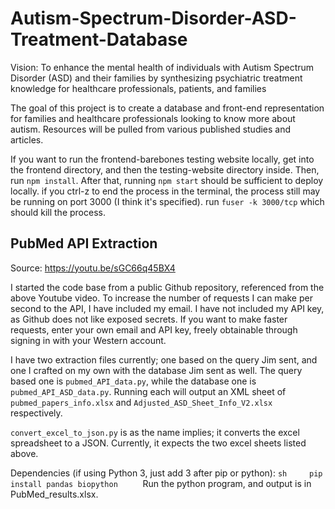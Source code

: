 # Autism-Spectrum-Disorder-ASD-Treatment-Database

Vision: To enhance the mental health of individuals with Autism Spectrum Disorder (ASD)
and their families by synthesizing psychiatric treatment knowledge for healthcare
professionals, patients, and families

The goal of this project is to create a database and front-end representation for families and
healthcare professionals looking to know more about autism. Resources will be pulled from various
published studies and articles.

If you want to run the frontend-barebones testing website locally, get into the frontend directory, and then the testing-website directory inside.
Then, run ``npm install``. After that, running ``npm start`` should be sufficient to deploy locally. if you ctrl-z to
end the process in the terminal, the process still may be running on port 3000 (I think it's specified). run ``fuser -k 3000/tcp``
which should kill the process.

## PubMed API Extraction

Source: https://youtu.be/sGC66q45BX4

I started the code base from a public Github repository, referenced from the above Youtube video.
To increase the number of requests I can make per second to the API, I have included my email. I have not included my API key, as Github does not like exposed secrets. If you want to make faster requests, enter your own email and API key, freely obtainable through signing in with your Western account.

I have two extraction files currently; one based on the query Jim sent, and one I crafted on my own with the database Jim sent as well. The query based one is ``pubmed_API_data.py``, while the database one is `pubmed_API_ASD_data.py`. Running each will output an XML sheet of `pubmed_papers_info.xlsx` and `Adjusted_ASD_Sheet_Info_V2.xlsx` respectively.

`convert_excel_to_json.py` is as the name implies; it converts the excel spreadsheet to a JSON. Currently, it expects the two excel sheets listed above.

Dependencies (if using Python 3, just add 3 after pip or python):
    ``sh     pip install pandas biopython     ``
Run the python program, and output is in PubMed_results.xlsx.
